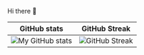 Hi there 👋

<!--
**skartikey/skartikey** is a ✨ _special_ ✨ repository because its `README.md` (this file) appears on your GitHub profile.

Here are some ideas to get you started:

- 🔭 I’m currently working on ...
- 🌱 I’m currently learning ...
- 👯 I’m looking to collaborate on ...
- 🤔 I’m looking for help with ...
- 💬 Ask me about ...
- 📫 How to reach me: ...
- 😄 Pronouns: ...
- ⚡ Fun fact: ...
-->
GitHub stats             |  GitHub Streak
:-------------------------:|:-------------------------:
![My GitHub stats](https://github-readme-stats.vercel.app/api?username=skartikey)  |  ![GitHub Streak](https://github-readme-streak-stats.herokuapp.com/?user=skartikey)

